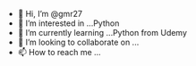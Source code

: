 - 👋 Hi, I’m @gmr27
- 👀 I’m interested in ...Python
- 🌱 I’m currently learning ...Python from Udemy
- 💞️ I’m looking to collaborate on ...
- 📫 How to reach me ...

<!---
gmr27/gmr27 is a ✨ special ✨ repository because its `README.md` (this file) appears on your GitHub profile.
You can click the Preview link to take a look at your changes.
--->
